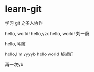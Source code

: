 # learn-git
学习 git 之多人协作

hello, world!
hello,yzx
hello, world! 刘一蔚

hello, 明鉴

hello,I'm yyyyb
hello world 郁哲昕

再一次yb